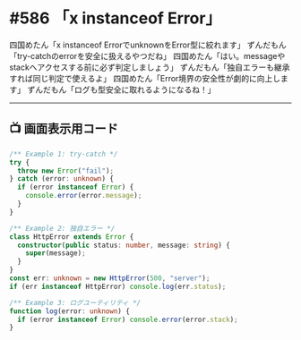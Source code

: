 # #586 「x instanceof Error」

四国めたん「x instanceof ErrorでunknownをError型に絞れます」
ずんだもん「try-catchのerrorを安全に扱えるやつだね」
四国めたん「はい。messageやstackへアクセスする前に必ず判定しましょう」
ずんだもん「独自エラーも継承すれば同じ判定で使えるよ」
四国めたん「Error境界の安全性が劇的に向上します」
ずんだもん「ログも型安全に取れるようになるね！」

---

## 📺 画面表示用コード

```typescript
/** Example 1: try-catch */
try {
  throw new Error("fail");
} catch (error: unknown) {
  if (error instanceof Error) {
    console.error(error.message);
  }
}

/** Example 2: 独自エラー */
class HttpError extends Error {
  constructor(public status: number, message: string) {
    super(message);
  }
}
const err: unknown = new HttpError(500, "server");
if (err instanceof HttpError) console.log(err.status);

/** Example 3: ログユーティリティ */
function log(error: unknown) {
  if (error instanceof Error) console.error(error.stack);
}
```
